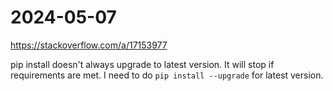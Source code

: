 # 2024-05-07

https://stackoverflow.com/a/17153977

pip install doesn't always upgrade to latest version.  It will stop if requirements are met.  I need to do `pip install --upgrade` for latest version.
